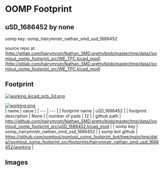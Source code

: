 # OOMP Footprint  
## uSD_1686452  by none  
  
oomp key: oomp_hairymnstr_nathan_smd_usd_1686452  
  
source repo at: [http://gitlab.com/hairymnstr/Nathan_SMD.pretty/blob/master/tmp/data//oomlout_oomp_footprint_src/WE_TPC.kicad_mod](http://gitlab.com/hairymnstr/Nathan_SMD.pretty/blob/master/tmp/data//oomlout_oomp_footprint_src/WE_TPC.kicad_mod)  
## Footprint  
  
[![working_kicad_pcb_3d.png](working_kicad_pcb_3d_600.png)](working_kicad_pcb_3d.png)  
  
[![working.png](working_600.png)](working.png)  
| name | value | 
| --- | --- | 
| footprint name | uSD_1686452 | 
| footprint description | None | 
| number of pads | 12 | 
| github path | http://github.com/hairymnstr/Nathan_SMD.pretty/blob/master/tmp/data//oomlout_oomp_footprint_src/uSD_1686452.kicad_mod | 
| oomp key | oomp_hairymnstr_nathan_smd_usd_1686452 | 
| oomp bot github | https://github.com/oomlout/oomlout_oomp_footprint_bot/tree/main/tmp/data//oomlout_oomp_footprint_src/footprints/hairymnstr_nathan_smd_usd_1686452/working | 
## Images  
